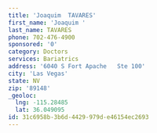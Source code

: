 ```yaml
---
title: 'Joaquim  TAVARES'
first_name: 'Joaquim '
last_name: TAVARES
phone: 702-476-4900
sponsored: '0'
category: Doctors
services: Bariatrics
address: '6040 S Fort Apache   Ste 100'
city: 'Las Vegas'
state: NV
zip: '89148'
_geoloc:
  lng: -115.28485
  lat: 36.049095
id: 31c6958b-3b6d-4429-979d-e46154ec2693
---
```


